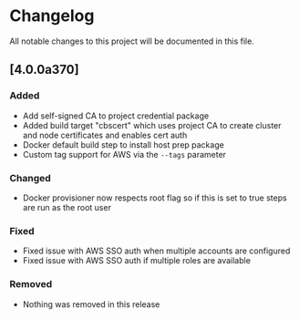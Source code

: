 # Changelog

All notable changes to this project will be documented in this file.

## [4.0.0a370]

### Added

- Add self-signed CA to project credential package
- Added build target "cbscert" which uses project CA to create cluster and node certificates and enables cert auth
- Docker default build step to install host prep package
- Custom tag support for AWS via the ```--tags``` parameter

### Changed

- Docker provisioner now respects root flag so if this is set to true steps are run as the root user

### Fixed

- Fixed issue with AWS SSO auth when multiple accounts are configured
- Fixed issue with AWS SSO auth if multiple roles are available

### Removed

- Nothing was removed in this release
